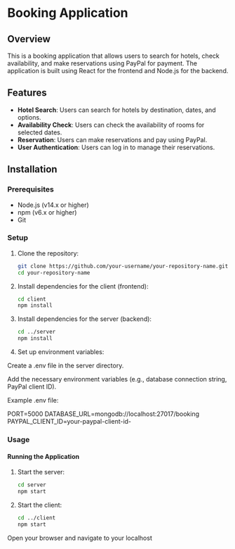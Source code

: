# Booking Application

## Overview

This is a booking application that allows users to search for hotels, check availability, and make reservations using PayPal for payment. The application is built using React for the frontend and Node.js for the backend.

## Features

- **Hotel Search**: Users can search for hotels by destination, dates, and options.
- **Availability Check**: Users can check the availability of rooms for selected dates.
- **Reservation**: Users can make reservations and pay using PayPal.
- **User Authentication**: Users can log in to manage their reservations.

## Installation

### Prerequisites

- Node.js (v14.x or higher)
- npm (v6.x or higher)
- Git

### Setup

1. Clone the repository:

   ```bash
   git clone https://github.com/your-username/your-repository-name.git
   cd your-repository-name

1. Install dependencies for the client (frontend):

   ```bash
   cd client
   npm install

2. Install dependencies for the server (backend):

   ```bash
   cd ../server
   npm install

3. Set up environment variables:

Create a .env file in the server directory.

Add the necessary environment variables (e.g., database connection string, PayPal client ID).

Example .env file:

PORT=5000
DATABASE_URL=mongodb://localhost:27017/booking
PAYPAL_CLIENT_ID=your-paypal-client-id-

### Usage
#### Running the Application

1. Start the server:
   ```bash
   cd server
   npm start

3. Start the client:
   ```bash
   cd ../client
   npm start
Open your browser and navigate to your localhost
